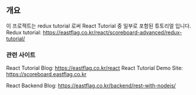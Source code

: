 ## 개요
이 프로젝트는 redux tutorial 로써
React Tutorial 중 일부로 포함된 튜토리얼 입니다.
Redux tutorial: https://eastflag.co.kr/react/scoreboard-advanced/redux-tutorial/

### 관련 사이트
React Tutorial Blog: https://eastflag.co.kr/react
React Tutorial Demo Site: https://scoreboard.eastflag.co.kr

React Backend Blog: https://eastflag.co.kr/backend/rest-with-nodejs/
